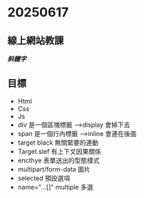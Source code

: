 # 20250617

## 線上網站教課

**_斜體字_**

## 目標

-   Html
-   Css
-   Js
-   div 是一個區塊標籤 -->display 會掉下去
-   span 是一個行內標籤 -->inline 會連在後面
-   target black 無關緊要的連動
-   Target slef 有上下文因果關係
- encthye 表單送出的型態樣式
- multipart/form-data 圖片
- selected 預設選項
- name="...[]" multiple 多選
